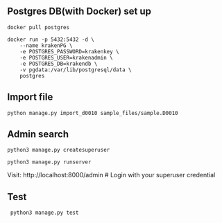 


## Postgres DB(with Docker) set up
```
docker pull postgres
```

```
docker run -p 5432:5432 -d \
    --name krakenPG \
    -e POSTGRES_PASSWORD=krakenkey \
    -e POSTGRES_USER=krakenadmin \
    -e POSTGRES_DB=krakendb \
    -v pgdata:/var/lib/postgresql/data \
    postgres

```

## Import file
```
python manage.py import_d0010 sample_files/sample.D0010  
```

## Admin search
```
python3 manage.py createsuperuser
```
```
python3 manage.py runserver
```

Visit: http://localhost:8000/admin  # Login with your superuser credential



## Test
```
 python3 manage.py test    
 ```